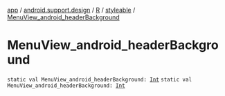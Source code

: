 [app](../../../index.md) / [android.support.design](../../index.md) / [R](../index.md) / [styleable](index.md) / [MenuView_android_headerBackground](.)

# MenuView_android_headerBackground

`static val MenuView_android_headerBackground: `[`Int`](https://kotlinlang.org/api/latest/jvm/stdlib/kotlin/-int/index.html)
`static val MenuView_android_headerBackground: `[`Int`](https://kotlinlang.org/api/latest/jvm/stdlib/kotlin/-int/index.html)